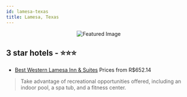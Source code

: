 ```yaml
---
id: lamesa-texas
title: Lamesa, Texas
---
```


<center><img src="https://i.travelapi.com/hotels/3000000/2970000/2964200/2964161/3d1c7099_z.jpg" alt="Featured Image" /></center>


##  3 star hotels - ⭐️⭐️⭐️

-    [Best Western Lamesa Inn & Suites](https://us.hurb.com/hotels/lamesa/best-western-lamesa-inn-suites-JNP-JP201947?cmp=18055) Prices from R$652.14
   > Take advantage of recreational opportunities offered, including an indoor pool, a spa tub, and a fitness center.
